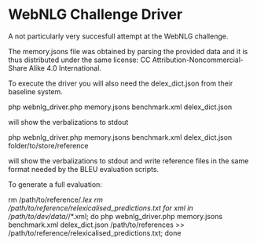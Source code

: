WebNLG Challenge Driver
=======================

A not particularly very succesfull attempt at the WebNLG challenge.

The memory.jsons file was obtained by parsing the provided data and it is thus distributed under the same license:  CC Attribution-Noncommercial-Share Alike 4.0 International.

To execute the driver you will also need the delex_dict.json from their baseline system.

php webnlg_driver.php memory.jsons benchmark.xml delex_dict.json

will show the verbalizations to stdout

php webnlg_driver.php memory.jsons benchmark.xml delex_dict.json folder/to/store/reference

will show the verbalizations to stdout and write reference files in the same format needed by the BLEU evaluation scripts.

To generate a full evaluation:

rm /path/to/reference/*.lex
rm /path/to/reference/relexicalised_predictions.txt
for xml in /path/to/dev/data/*/*.xml; do php webnlg_driver.php memory.jsons benchmark.xml delex_dict.json /path/to/references >> /path/to/reference/relexicalised_predictions.txt; done



